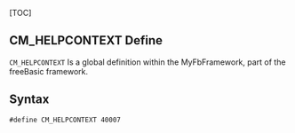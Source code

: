 [TOC]
## CM_HELPCONTEXT Define

`CM_HELPCONTEXT` Is a global definition within the MyFbFramework, part of the freeBasic framework.
## Syntax

```freeBasic
#define CM_HELPCONTEXT 40007
```

